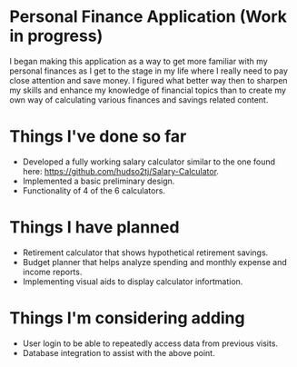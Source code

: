 # Personal Finance Application (Work in progress)

I began making this application as a way to get more familiar with my personal finances as I get to the stage in my life where I really need to pay
close attention and save money. I figured what better way then to sharpen my skills and enhance my knowledge of financial topics than to create my own way
of calculating various finances and savings related content.

# Things I've done so far
- Developed a fully working salary calculator similar to the one found here: https://github.com/hudso2tj/Salary-Calculator.
- Implemented a basic preliminary design.
- Functionality of 4 of the 6 calculators.

# Things I have planned
- Retirement calculator that shows hypothetical retirement savings.
- Budget planner that helps analyze spending and monthly expense and income reports.
- Implementing visual aids to display calculator infortmation.

# Things I'm considering adding
- User login to be able to repeatedly access data from previous visits.
- Database integration to assist with the above point.
  
